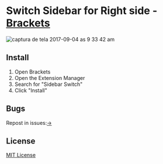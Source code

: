 # Switch Sidebar for Right side - [Brackets](http://brackets.io)

![captura de tela 2017-09-04 as 9 33 42 am](https://user-images.githubusercontent.com/573227/30026655-3bccf376-9154-11e7-8f48-81b8f8239c75.png)

## Install

1. Open Brackets
2. Open the Extension Manager
3. Search for "Sidebar Switch"
4. Click "Install"

## Bugs

Repost in issues:[->](https://github.com/luizpaulo165/sidebar-switch/issues)

## License

[MIT License](./LICENSE)
